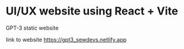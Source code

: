 # UI/UX website using React + Vite

GPT-3 static website

link to website https://gpt3_sewdevs.netlify.app
